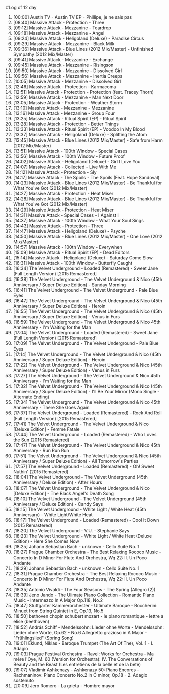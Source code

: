 #Log of 12 day

1. [00:00] Austin TV - Austin TV EP - Phillipe, je ne sais pas
1. [08:40] Massive Attack - Protection - Three
1. [09:12] Massive Attack - Mezzanine - Teardrop
1. [09:18] Massive Attack - Mezzanine - Angel
1. [09:24] Massive Attack - Heligoland (Deluxe) - Paradise Circus
1. [09:29] Massive Attack - Mezzanine - Black Milk
1. [09:36] Massive Attack - Blue Lines (2012 Mix/Master) - Unfinished Sympathy (2012 Mix/Master)
1. [09:41] Massive Attack - Mezzanine - Exchange
1. [09:45] Massive Attack - Mezzanine - Risingson
1. [09:50] Massive Attack - Mezzanine - Dissolved Girl
1. [09:56] Massive Attack - Mezzanine - Inertia Creeps
1. [10:05] Massive Attack - Mezzanine - Dissolved Girl
1. [12:46] Massive Attack - Protection - Karmacoma
1. [12:51] Massive Attack - Protection - Protection (feat. Tracey Thorn)
1. [12:59] Massive Attack - Mezzanine - Man Next Door
1. [13:05] Massive Attack - Protection - Weather Storm
1. [13:10] Massive Attack - Mezzanine - Mezzanine
1. [13:16] Massive Attack - Mezzanine - Group Four
1. [13:25] Massive Attack - Ritual Spirit (EP) - Ritual Spirit
1. [13:28] Massive Attack - Protection - Better Things
1. [13:33] Massive Attack - Ritual Spirit (EP) - Voodoo In My Blood
1. [13:37] Massive Attack - Heligoland (Deluxe) - Splitting the Atom
1. [13:45] Massive Attack - Blue Lines (2012 Mix/Master) - Safe from Harm (2012 Mix/Master)
1. [13:51] Massive Attack - 100th Window - Special Cases
1. [13:56] Massive Attack - 100th Window - Future Proof
1. [14:02] Massive Attack - Heligoland (Deluxe) - Girl I Love You
1. [14:07] Massive Attack - Collected - Live With Me
1. [14:12] Massive Attack - Protection - Sly
1. [14:17] Massive Attack - The Spoils - The Spoils (Feat. Hope Sandoval)
1. [14:23] Massive Attack - Blue Lines (2012 Mix/Master) - Be Thankful for What You've Got (2012 Mix/Master)
1. [14:27] Massive Attack - Protection - Heat Miser
1. [14:28] Massive Attack - Blue Lines (2012 Mix/Master) - Be Thankful for What You've Got (2012 Mix/Master)
1. [14:29] Massive Attack - Protection - Heat Miser
1. [14:31] Massive Attack - Special Cases - I Against I
1. [14:37] Massive Attack - 100th Window - What Your Soul Sings
1. [14:43] Massive Attack - Protection - Three
1. [14:47] Massive Attack - Heligoland (Deluxe) - Psyche
1. [14:50] Massive Attack - Blue Lines (2012 Mix/Master) - One Love (2012 Mix/Master)
1. [14:57] Massive Attack - 100th Window - Everywhen
1. [15:09] Massive Attack - Ritual Spirit (EP) - Dead Editors
1. [15:14] Massive Attack - Heligoland (Deluxe) - Saturday Come Slow
1. [16:31] Massive Attack - 100th Window - Butterfly Caught
1. [16:34] The Velvet Underground - Loaded (Remastered) - Sweet Jane (Full Length Version) [2015 Remastered]
1. [16:38] The Velvet Underground - The Velvet Underground & Nico (45th Anniversary / Super Deluxe Edition) - Sunday Morning
1. [16:41] The Velvet Underground - The Velvet Underground - Pale Blue Eyes
1. [16:47] The Velvet Underground - The Velvet Underground & Nico (45th Anniversary / Super Deluxe Edition) - Heroin
1. [16:55] The Velvet Underground - The Velvet Underground & Nico (45th Anniversary / Super Deluxe Edition) - Venus in Furs
1. [16:59] The Velvet Underground - The Velvet Underground & Nico 45th Anniversary - I'm Waiting for the Man
1. [17:04] The Velvet Underground - Loaded (Remastered) - Sweet Jane (Full Length Version) [2015 Remastered]
1. [17:09] The Velvet Underground - The Velvet Underground - Pale Blue Eyes
1. [17:14] The Velvet Underground - The Velvet Underground & Nico (45th Anniversary / Super Deluxe Edition) - Heroin
1. [17:22] The Velvet Underground - The Velvet Underground & Nico (45th Anniversary / Super Deluxe Edition) - Venus in Furs
1. [17:27] The Velvet Underground - The Velvet Underground & Nico 45th Anniversary - I'm Waiting for the Man
1. [17:32] The Velvet Underground - The Velvet Underground & Nico (45th Anniversary / Super Deluxe Edition) - I'll Be Your Mirror (Mono Single - Alternate Ending)
1. [17:34] The Velvet Underground - The Velvet Underground & Nico 45th Anniversary - There She Goes Again
1. [17:37] The Velvet Underground - Loaded (Remastered) - Rock And Roll (Full Length Version) [2015 Remastered]
1. [17:41] The Velvet Underground - The Velvet Underground & Nico [Deluxe Edition] - Femme Fatale
1. [17:44] The Velvet Underground - Loaded (Remastered) - Who Loves the Sun (2015 Remastered)
1. [17:47] The Velvet Underground - The Velvet Underground & Nico 45th Anniversary - Run Run Run
1. [17:51] The Velvet Underground - The Velvet Underground & Nico (45th Anniversary / Super Deluxe Edition) - All Tomorrow's Parties
1. [17:57] The Velvet Underground - Loaded (Remastered) - Oh! Sweet Nuthin' (2015 Remastered)
1. [18:04] The Velvet Underground - The Velvet Underground (45th Anniversary / Deluxe Edition) - After Hours
1. [18:07] The Velvet Underground - The Velvet Underground & Nico [Deluxe Edition] - The Black Angel's Death Song
1. [18:10] The Velvet Underground - The Velvet Underground (45th Anniversary / Deluxe Edition) - Candy Says
1. [18:15] The Velvet Underground - White Light / White Heat (45th Anniversary) - White Light/White Heat
1. [18:17] The Velvet Underground - Loaded (Remastered) - Cool It Down (2015 Remastered)
1. [18:20] The Velvet Underground - V.U. - Stephanie Says
1. [18:23] The Velvet Underground - White Light / White Heat (Deluxe Edition) - Here She Comes Now
1. [18:25] Johann Sebastian Bach - unknown - Cello Suite No. 1
1. [18:27] Prague Chamber Orchestra - The Best Relaxing Rococo Music - Concerto In D Minor For Flute And Orchestra, Wq 22: II. Un Poco Andante
1. [18:29] Johann Sebastian Bach - unknown - Cello Suite No. 1
1. [18:31] Prague Chamber Orchestra - The Best Relaxing Rococo Music - Concerto In D Minor For Flute And Orchestra, Wq 22: II. Un Poco Andante
1. [18:35] Antonio Vivaldi - The Four Seasons - The Spring  (Allegro (2))
1. [18:39] Jeno Jando - The Ulimate Piano Collection - Romantic Piano Music - Intermezzo In A Major Op.118, No.2
1. [18:47] Stuttgarter Kammerorchester - Ultimate Baroque - Boccherini: Minuet from String Quintet in E, Op.13, No.5
1. [18:50] bethoven chopin schubert mozart - le piano romantique - lettre a elise (beethoven)
1. [18:52] András Schiff - Mendelssohn: Lieder ohne Worte - Mendelssohn: Lieder ohne Worte, Op.62 - No.6 Allegretto grazioso in A Major -"Frühlingslied" (Spring Song)
1. [19:01] Eklund, Niklas - Baroque Trumpet (The Art Of The), Vol. 1 - I. Adagio
1. [19:03] Prague Festival Orchestra - Ravel: Works for Orchestra - Ma mère l'Oye, M. 60 (Version for Orchestra): IV. The Conversations of Beauty and the Beast (Les entretiens de la belle et de la bete)
1. [19:07] Vladimir Ashkenazy - Ashkenazy 50: Piano Encores - Rachmaninov: Piano Concerto No.2 in C minor, Op.18 - 2. Adagio sostenuto
1. [20:09] Jero Romero - La grieta - Hombre mayor
